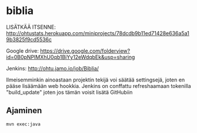 biblia
======


LISÄTKÄÄ ITSENNE:  http://ohtustats.herokuapp.com/miniprojects/78dcdb9b11ed71428e636a5a19b3825f9cd5536c

Google drive:
https://drive.google.com/folderview?id=0B0pNPIMXhU0qb1BiYy12eWdqbEk&usp=sharing

Jenkins: http://ohtu.jamo.io/job/Biblia/

Ilmeisemminkin ainoastaan projektin tekijä voi säätää settingsejä, joten en pääse lisäämään web hookkia. Jenkins on conffattu refreshaamaan tokenilla "build_update" joten jos tämän voisit lisätä GitHubiin

Ajaminen
--------

    mvn exec:java
